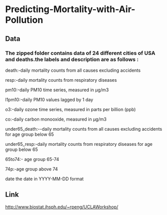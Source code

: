 # Predicting-Mortality-with-Air-Pollution

## Data

### The zipped folder contains data of 24 different cities of USA and deaths.the labels and description are as follows :

death:-daily mortality counts from all causes excluding accidents	

resp:-daily mortality counts from respiratory diseases	 

pm10:-daily PM10 time series, measured in μg/m3	

l1pm10:-daily PM10 values lagged by 1 day	

o3:-daily ozone time series, measured in parts per billion (ppb)

co:-daily carbon monooxide, measured in μg/m3

under65_death:--daily mortality counts from all causes excluding accidents for age group below 65

under65_resp:-daily mortality counts from respiratory diseases for age group below 65

65to74:- age group 65-74

74p:-age group above 74

date the date in YYYY-MM-DD format

## Link

http://www.biostat.jhsph.edu/~rpeng/UCLAWorkshop/
